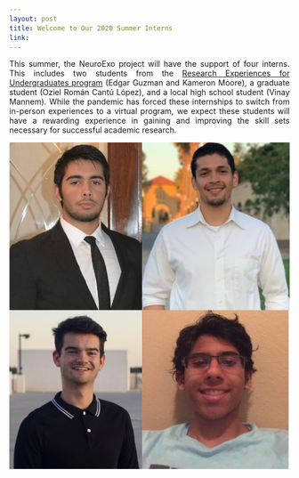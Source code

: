 ```yaml
---
layout: post
title: Welcome to Our 2020 Summer Interns
link:
---
```


<p align = "justify">This summer, the NeuroExo project will have the support of four interns. This includes two students from the <a href="http://reu.egr.uh.edu/">Research Experiences for Undergraduates program</a> (Edgar Guzman and Kameron Moore), a graduate student (Oziel Román Cantú López), and a local high school student (Vinay Mannem). While the pandemic has forced these internships to switch from in-person experiences to a virtual program, we expect these students will have a rewarding experience in gaining and improving the skill sets necessary for successful academic research.</p>

<div style="text-align:center"><img src="/photos/2020interns.png" width="600" /></div>
